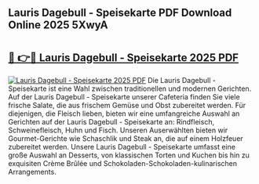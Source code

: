 ## Lauris Dagebull - Speisekarte PDF Download Online 2025 5XwyA

# <h2><a href="http://gc9z1o.nevu.top/?p=Lauris+Dagebull+-+Speisekarte">🔗 👉🔴 Lauris Dagebull - Speisekarte 2025 PDF</a></h2>

[![Lauris Dagebull - Speisekarte 2025 PDF](https://i.imgur.com/dBaPXMq.png)](http://gc9z1o.nevu.top/?p=Lauris+Dagebull+-+Speisekarte)
Die Lauris Dagebull - Speisekarte ist eine Wahl zwischen traditionellen und modernen Gerichten. Auf der Lauris Dagebull - Speisekarte unserer Cafeteria finden Sie viele frische Salate, die aus frischem Gemüse und Obst zubereitet werden. Für diejenigen, die Fleisch lieben, bieten wir eine umfangreiche Auswahl an Gerichten auf der Lauris Dagebull - Speisekarte an: Rindfleisch, Schweinefleisch, Huhn und Fisch. Unseren Auserwählten bieten wir Gourmet-Gerichte wie Schaschlik und Steak an, die auf einem Holzfeuer zubereitet werden. Unsere Lauris Dagebull - Speisekarte umfasst eine große Auswahl an Desserts, von klassischen Torten und Kuchen bis hin zu exquisiten Crème Brûlée und Schokoladen-Schokoladen-kulinarischen Arrangements.
